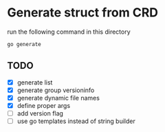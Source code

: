 # Generate struct from CRD

run the following command in this directory

```bash
go generate
```

## TODO

- [x] generate list
- [x] generate group versioninfo
- [x] generate dynamic file names
- [x] define proper args
- [ ] add version flag
- [ ] use go templates instead of string builder
